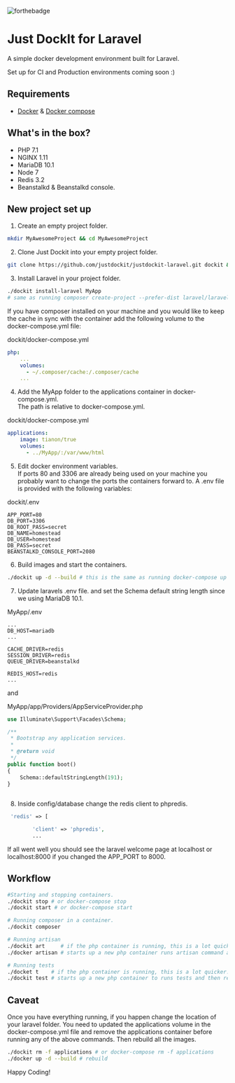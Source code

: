 ![forthebadge](http://forthebadge.com/images/badges/built-by-developers.svg)
# Just DockIt for Laravel
A simple docker development environment built for Laravel.


Set up for CI and Production environments coming soon :)

## Requirements
- [Docker](https://docs.docker.com/engine/installation/) & [Docker compose](https://docs.docker.com/compose/install/)

## What's in the box?
- PHP 7.1
- NGINX 1.11
- MariaDB 10.1
- Node 7
- Redis 3.2
- Beanstalkd & Beanstalkd console.

## New project set up
1) Create an empty project folder.
```bash
mkdir MyAwesomeProject && cd MyAwesomeProject
```

2) Clone Just Dockit into your empty project folder.
```bash
git clone https://github.com/justdockit/justdockit-laravel.git dockit && cd dockit
```

3) Install Laravel in your project folder. 
```bash
./dockit install-laravel MyApp 
# same as running composer create-project --prefer-dist laravel/laravel MyApp
```
If you have composer installed on your machine and you would like to keep the cache in 
sync with the container add the following volume to the docker-compose.yml file:

dockit/docker-compose.yml
```yaml
php:
    ...
    volumes:
      - ~/.composer/cache:/.composer/cache 
    ...
```

4) Add the MyApp folder to the applications container in docker-compose.yml.  
The path is relative to docker-compose.yml.

dockit/docker-compose.yml
```yaml
applications:
    image: tianon/true
    volumes:
      - ../MyApp/:/var/www/html
```

5) Edit docker environment variables.  
If ports 80 and 3306 are already being used on your machine you probably 
want to change the ports the containers forward to. A .env file is 
provided with the following variables:  

dockit/.env 
```
APP_PORT=80
DB_PORT=3306
DB_ROOT_PASS=secret
DB_NAME=homestead
DB_USER=homestead
DB_PASS=secret
BEANSTALKD_CONSOLE_PORT=2080
```

6) Build images and start the containers.
```bash
./dockit up -d --build # this is the same as running docker-compose up -d --build
```

7) Update laravels .env file. and set the Schema default string length since we 
using MariaDB 10.1.  

MyApp/.env
```
...
DB_HOST=mariadb
...

CACHE_DRIVER=redis
SESSION_DRIVER=redis
QUEUE_DRIVER=beanstalkd

REDIS_HOST=redis
...
```
and

MyApp/app/Providers/AppServiceProvider.php
```php
use Illuminate\Support\Facades\Schema;

/**
 * Bootstrap any application services.
 *
 * @return void
 */
public function boot()
{
    Schema::defaultStringLength(191);
}
  
```

8) Inside config/database change the redis client to phpredis.
```php
 'redis' => [

        'client' => 'phpredis',
        ...
```

If all went well you should see the laravel welcome page at localhost or localhost:8000 if you changed the APP_PORT to 8000.


## Workflow

```bash
#Starting and stopping containers.
./dockit stop # or docker-compose stop
./dockit start # or docker-compose start

# Running composer in a container.
./dockit composer

# Running artisan
./dockit art     # if the php container is running, this is a lot quicker.
./docker artisan # starts up a new php container runs artisan command and then removes it.

# Running tests
./docket t    # if the php container is running, this is a lot quicker.
./dockit test # starts up a new php container to runs tests and then removes it.

```

## Caveat
Once you have everything running, if you happen change the location of your laravel folder. You need to updated the applications volume in the docker-compose.yml file and remove the applications container before running any of the above commands. Then rebuild all the images.

```bash
./dockit rm -f applications # or docker-compose rm -f applications
./docker up -d --build # rebuild
```

Happy Coding!
